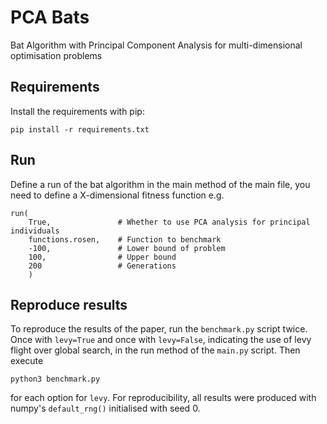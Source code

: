 # PCA Bats
Bat Algorithm with Principal Component Analysis for multi-dimensional optimisation problems

## Requirements
Install the requirements with pip:
```
pip install -r requirements.txt
```

## Run
Define a run of the bat algorithm in the main method of the main file, you need to define a X-dimensional fitness function e.g.
```
run(
    True,               # Whether to use PCA analysis for principal individuals
    functions.rosen,    # Function to benchmark
    -100,               # Lower bound of problem
    100,                # Upper bound
    200                 # Generations
    )
```

## Reproduce results

To reproduce the results of the paper, run the `benchmark.py` script twice. Once with `levy=True` and once with `levy=False`, indicating the use of levy flight over global search, in the run method of the `main.py` script. Then execute
```
python3 benchmark.py
```
for each option for `levy`. For reproducibility, all results were produced with numpy's `default_rng()` initialised with seed 0.